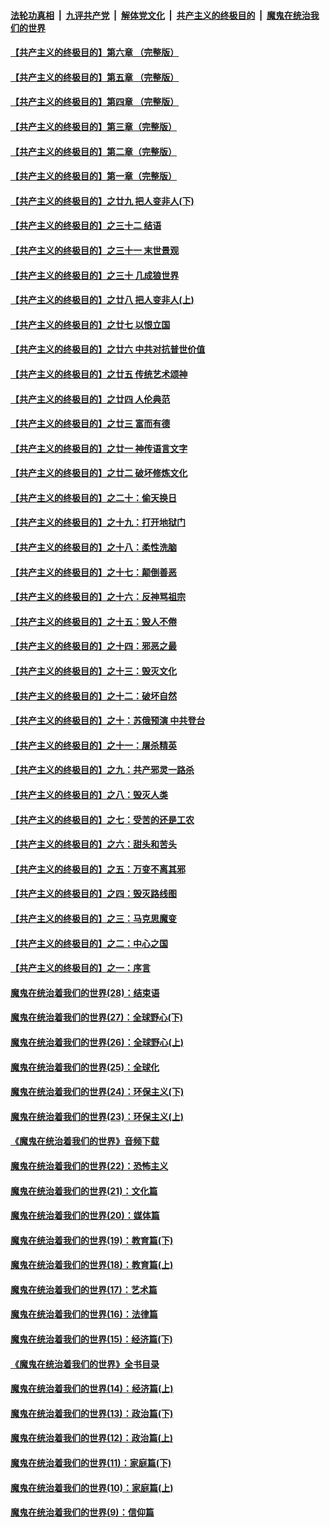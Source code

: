 ####  [法轮功真相](../../../../basic/blob/master/README.md?t=01200839) &nbsp;|&nbsp; [九评共产党](../../../../9ping.md/blob/master/README.md?t=01200839) &nbsp;|&nbsp; [解体党文化](../../../../jtdwh.md/blob/master/README.md?t=01200839)  &nbsp;|&nbsp; [共产主义的终极目的](../../../../gczydzjmd.md/blob/master/README.md?t=01200839) &nbsp;|&nbsp; [魔鬼在统治我们的世界](../../../../mgztzwmdsj.md/blob/master/README.md?t=01200839) 

#### [【共产主义的终极目的】第六章 （完整版）](../pages/nsc422/n11428913.md?t=01200839) 

#### [【共产主义的终极目的】第五章 （完整版）](../pages/nsc422/n11428912.md?t=01200839) 

#### [【共产主义的终极目的】第四章 （完整版）](../pages/nsc422/n11428907.md?t=01200839) 

#### [【共产主义的终极目的】第三章（完整版）](../pages/nsc422/n11428848.md?t=01200839) 

#### [【共产主义的终极目的】第二章（完整版）](../pages/nsc422/n11428831.md?t=01200839) 

#### [【共产主义的终极目的】第一章（完整版）](../pages/nsc422/n11417651.md?t=01200839) 

#### [【共产主义的终极目的】之廿九 把人变非人(下)](../pages/nsc422/n11344140.md?t=01200839) 

#### [【共产主义的终极目的】之三十二 结语](../pages/nsc422/n11360535.md?t=01200839) 

#### [【共产主义的终极目的】之三十一 末世景观](../pages/nsc422/n11351129.md?t=01200839) 

#### [【共产主义的终极目的】之三十 几成狼世界](../pages/nsc422/n11348280.md?t=01200839) 

#### [【共产主义的终极目的】之廿八 把人变非人(上)](../pages/nsc422/n11340492.md?t=01200839) 

#### [【共产主义的终极目的】之廿七 以恨立国](../pages/nsc422/n11336944.md?t=01200839) 

#### [【共产主义的终极目的】之廿六 中共对抗普世价值](../pages/nsc422/n11324785.md?t=01200839) 

#### [【共产主义的终极目的】之廿五 传统艺术颂神](../pages/nsc422/n11296396.md?t=01200839) 

#### [【共产主义的终极目的】之廿四 人伦典范](../pages/nsc422/n11296397.md?t=01200839) 

#### [【共产主义的终极目的】之廿三 富而有德](../pages/nsc422/n11283598.md?t=01200839) 

#### [【共产主义的终极目的】之廿一 神传语言文字](../pages/nsc422/n11263265.md?t=01200839) 

#### [【共产主义的终极目的】之廿二 破坏修炼文化](../pages/nsc422/n11245728.md?t=01200839) 

#### [【共产主义的终极目的】之二十：偷天换日](../pages/nsc422/n11238846.md?t=01200839) 

#### [【共产主义的终极目的】之十九：打开地狱门](../pages/nsc422/n11206376.md?t=01200839) 

#### [【共产主义的终极目的】之十八：柔性洗脑](../pages/nsc422/n11199994.md?t=01200839) 

#### [【共产主义的终极目的】之十七：颠倒善恶](../pages/nsc422/n11179782.md?t=01200839) 

#### [【共产主义的终极目的】之十六：反神骂祖宗](../pages/nsc422/n11166798.md?t=01200839) 

#### [【共产主义的终极目的】之十五：毁人不倦](../pages/nsc422/n11166792.md?t=01200839) 

#### [【共产主义的终极目的】之十四：邪恶之最](../pages/nsc422/n11150249.md?t=01200839) 

#### [【共产主义的终极目的】之十三：毁灭文化](../pages/nsc422/n11135227.md?t=01200839) 

#### [【共产主义的终极目的】之十二：破坏自然](../pages/nsc422/n11135214.md?t=01200839) 

#### [【共产主义的终极目的】之十：苏俄预演 中共登台](../pages/nsc422/n11118424.md?t=01200839) 

#### [【共产主义的终极目的】之十一：屠杀精英](../pages/nsc422/n11118442.md?t=01200839) 

#### [【共产主义的终极目的】之九：共产邪灵一路杀](../pages/nsc422/n11114139.md?t=01200839) 

#### [【共产主义的终极目的】之八：毁灭人类](../pages/nsc422/n11108503.md?t=01200839) 

#### [【共产主义的终极目的】之七：受苦的还是工农](../pages/nsc422/n11101809.md?t=01200839) 

#### [【共产主义的终极目的】之六：甜头和苦头](../pages/nsc422/n11096971.md?t=01200839) 

#### [【共产主义的终极目的】之五：万变不离其邪](../pages/nsc422/n11091285.md?t=01200839) 

#### [【共产主义的终极目的】之四：毁灭路线图](../pages/nsc422/n11086284.md?t=01200839) 

#### [【共产主义的终极目的】之三：马克思魔变](../pages/nsc422/n11061941.md?t=01200839) 

#### [【共产主义的终极目的】之二：中心之国](../pages/nsc422/n11047728.md?t=01200839) 

#### [【共产主义的终极目的】之一：序言](../pages/nsc422/n11086077.md?t=01200839) 

#### [魔鬼在统治着我们的世界(28)：结束语](../pages/nsc422/n10936246.md?t=01200839) 

#### [魔鬼在统治着我们的世界(27)：全球野心(下)](../pages/nsc422/n10928319.md?t=01200839) 

#### [魔鬼在统治着我们的世界(26)：全球野心(上)](../pages/nsc422/n10900318.md?t=01200839) 

#### [魔鬼在统治着我们的世界(25)：全球化](../pages/nsc422/n10788205.md?t=01200839) 

#### [魔鬼在统治着我们的世界(24)：环保主义(下)](../pages/nsc422/n10695307.md?t=01200839) 

#### [魔鬼在统治着我们的世界(23)：环保主义(上)](../pages/nsc422/n10688613.md?t=01200839) 

#### [《魔鬼在统治着我们的世界》音频下载](../pages/nsc422/n10635553.md?t=01200839) 

#### [魔鬼在统治着我们的世界(22)：恐怖主义](../pages/nsc422/n10614727.md?t=01200839) 

#### [魔鬼在统治着我们的世界(21)：文化篇](../pages/nsc422/n10597706.md?t=01200839) 

#### [魔鬼在统治着我们的世界(20)：媒体篇](../pages/nsc422/n10586579.md?t=01200839) 

#### [魔鬼在统治着我们的世界(19)：教育篇(下)](../pages/nsc422/n10564808.md?t=01200839) 

#### [魔鬼在统治着我们的世界(18)：教育篇(上)](../pages/nsc422/n10526970.md?t=01200839) 

#### [魔鬼在统治着我们的世界(17)：艺术篇](../pages/nsc422/n10499093.md?t=01200839) 

#### [魔鬼在统治着我们的世界(16)：法律篇](../pages/nsc422/n10485969.md?t=01200839) 

#### [魔鬼在统治着我们的世界(15)：经济篇(下)](../pages/nsc422/n10469975.md?t=01200839) 

#### [《魔鬼在统治着我们的世界》全书目录](../pages/nsc422/n10464261.md?t=01200839) 

#### [魔鬼在统治着我们的世界(14)：经济篇(上)](../pages/nsc422/n10457370.md?t=01200839) 

#### [魔鬼在统治着我们的世界(13)：政治篇(下)](../pages/nsc422/n10448270.md?t=01200839) 

#### [魔鬼在统治着我们的世界(12)：政治篇(上)](../pages/nsc422/n10444576.md?t=01200839) 

#### [魔鬼在统治着我们的世界(11)：家庭篇(下)](../pages/nsc422/n10440961.md?t=01200839) 

#### [魔鬼在统治着我们的世界(10)：家庭篇(上)](../pages/nsc422/n10435448.md?t=01200839) 

#### [魔鬼在统治着我们的世界(9)：信仰篇](../pages/nsc422/n10432159.md?t=01200839) 

